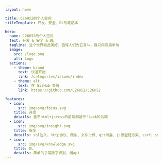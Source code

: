 ```yaml
---
layout: home

title: C26H52的个人空间
titleTemplate: 开发、安全、DL的笔记本

hero:
  name: C26H52的个人空间
  text: 开发 & 安全 & DL
  tagline: 这个世界如此美好，值得人们为它奋斗，我只同意后半句
  image:
    src: /logo.png
    alt: Logo
  actions:
    - theme: brand
      text: 快速开始
      link: /categories/issues/index
    - theme: alt
      text: 在 GitHub 查看
      link: https://github.com/C26H52/C26H52

features:
  - icon:
      src: img/svg/focus.svg
    title: 开发
    details: 基于html+js+css的前端和基于flask的后端
  - icon:
      src: img/svg/insight.svg
    title: 安全
    details: sql注入、http协议、爬虫、文件上传、git泄露、js原型链污染、ssrf、ssti
  - icon:
      src: img/svg/knowledge.svg
    title: DL
    details: 简单的手写数字识别、调api
---
```

